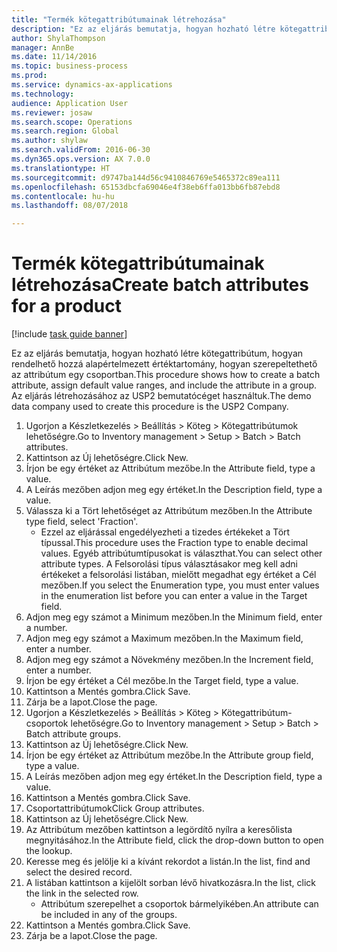 ```yaml
--- 
title: "Termék kötegattribútumainak létrehozása"
description: "Ez az eljárás bemutatja, hogyan hozható létre kötegattribútum, hogyan rendelhető hozzá alapértelmezett értéktartomány, hogyan szerepeltethető az attribútum egy csoportban."
author: ShylaThompson
manager: AnnBe
ms.date: 11/14/2016
ms.topic: business-process
ms.prod: 
ms.service: dynamics-ax-applications
ms.technology: 
audience: Application User
ms.reviewer: josaw
ms.search.scope: Operations
ms.search.region: Global
ms.author: shylaw
ms.search.validFrom: 2016-06-30
ms.dyn365.ops.version: AX 7.0.0
ms.translationtype: HT
ms.sourcegitcommit: d9747ba144d56c9410846769e5465372c89ea111
ms.openlocfilehash: 65153dbcfa69046e4f38eb6ffa013bb6fb87ebd8
ms.contentlocale: hu-hu
ms.lasthandoff: 08/07/2018

---
```

# <a name="create-batch-attributes-for-a-product"></a><span data-ttu-id="6cf51-103">Termék kötegattribútumainak létrehozása</span><span class="sxs-lookup"><span data-stu-id="6cf51-103">Create batch attributes for a product</span></span>

[!include [task guide banner](../../includes/task-guide-banner.md)]

<span data-ttu-id="6cf51-104">Ez az eljárás bemutatja, hogyan hozható létre kötegattribútum, hogyan rendelhető hozzá alapértelmezett értéktartomány, hogyan szerepeltethető az attribútum egy csoportban.</span><span class="sxs-lookup"><span data-stu-id="6cf51-104">This procedure shows how to create a batch attribute, assign default value ranges, and include the attribute in a group.</span></span> <span data-ttu-id="6cf51-105">Az eljárás létrehozásához az USP2 bemutatócéget használtuk.</span><span class="sxs-lookup"><span data-stu-id="6cf51-105">The demo data company used to create this procedure is the USP2 Company.</span></span>

1. <span data-ttu-id="6cf51-106">Ugorjon a Készletkezelés > Beállítás > Köteg > Kötegattribútumok lehetőségre.</span><span class="sxs-lookup"><span data-stu-id="6cf51-106">Go to Inventory management > Setup > Batch > Batch attributes.</span></span>
2. <span data-ttu-id="6cf51-107">Kattintson az Új lehetőségre.</span><span class="sxs-lookup"><span data-stu-id="6cf51-107">Click New.</span></span>
3. <span data-ttu-id="6cf51-108">Írjon be egy értéket az Attribútum mezőbe.</span><span class="sxs-lookup"><span data-stu-id="6cf51-108">In the Attribute field, type a value.</span></span>
4. <span data-ttu-id="6cf51-109">A Leírás mezőben adjon meg egy értéket.</span><span class="sxs-lookup"><span data-stu-id="6cf51-109">In the Description field, type a value.</span></span>
5. <span data-ttu-id="6cf51-110">Válassza ki a Tört lehetőséget az Attribútum mezőben.</span><span class="sxs-lookup"><span data-stu-id="6cf51-110">In the Attribute type field, select 'Fraction'.</span></span>
    * <span data-ttu-id="6cf51-111">Ezzel az eljárással engedélyezheti a tizedes értékeket a Tört típussal.</span><span class="sxs-lookup"><span data-stu-id="6cf51-111">This procedure uses the Fraction type to enable decimal values.</span></span> <span data-ttu-id="6cf51-112">Egyéb attribútumtípusokat is választhat.</span><span class="sxs-lookup"><span data-stu-id="6cf51-112">You can select other attribute types.</span></span> <span data-ttu-id="6cf51-113">A Felsorolási típus választásakor meg kell adni értékeket a felsorolási listában, mielőtt megadhat egy értéket a Cél mezőben.</span><span class="sxs-lookup"><span data-stu-id="6cf51-113">If you select the Enumeration type, you must enter values in the enumeration list before you can enter a value in the Target field.</span></span>  
6. <span data-ttu-id="6cf51-114">Adjon meg egy számot a Minimum mezőben.</span><span class="sxs-lookup"><span data-stu-id="6cf51-114">In the Minimum field, enter a number.</span></span>
7. <span data-ttu-id="6cf51-115">Adjon meg egy számot a Maximum mezőben.</span><span class="sxs-lookup"><span data-stu-id="6cf51-115">In the Maximum field, enter a number.</span></span>
8. <span data-ttu-id="6cf51-116">Adjon meg egy számot a Növekmény mezőben.</span><span class="sxs-lookup"><span data-stu-id="6cf51-116">In the Increment field, enter a number.</span></span>
9. <span data-ttu-id="6cf51-117">Írjon be egy értéket a Cél mezőbe.</span><span class="sxs-lookup"><span data-stu-id="6cf51-117">In the Target field, type a value.</span></span>
10. <span data-ttu-id="6cf51-118">Kattintson a Mentés gombra.</span><span class="sxs-lookup"><span data-stu-id="6cf51-118">Click Save.</span></span>
11. <span data-ttu-id="6cf51-119">Zárja be a lapot.</span><span class="sxs-lookup"><span data-stu-id="6cf51-119">Close the page.</span></span>
12. <span data-ttu-id="6cf51-120">Ugorjon a Készletkezelés > Beállítás > Köteg > Kötegattribútum-csoportok lehetőségre.</span><span class="sxs-lookup"><span data-stu-id="6cf51-120">Go to Inventory management > Setup > Batch > Batch attribute groups.</span></span>
13. <span data-ttu-id="6cf51-121">Kattintson az Új lehetőségre.</span><span class="sxs-lookup"><span data-stu-id="6cf51-121">Click New.</span></span>
14. <span data-ttu-id="6cf51-122">Írjon be egy értéket az Attribútum mezőbe.</span><span class="sxs-lookup"><span data-stu-id="6cf51-122">In the Attribute group field, type a value.</span></span>
15. <span data-ttu-id="6cf51-123">A Leírás mezőben adjon meg egy értéket.</span><span class="sxs-lookup"><span data-stu-id="6cf51-123">In the Description field, type a value.</span></span>
16. <span data-ttu-id="6cf51-124">Kattintson a Mentés gombra.</span><span class="sxs-lookup"><span data-stu-id="6cf51-124">Click Save.</span></span>
17. <span data-ttu-id="6cf51-125">Csoportattribútumok</span><span class="sxs-lookup"><span data-stu-id="6cf51-125">Click Group attributes.</span></span>
18. <span data-ttu-id="6cf51-126">Kattintson az Új lehetőségre.</span><span class="sxs-lookup"><span data-stu-id="6cf51-126">Click New.</span></span>
19. <span data-ttu-id="6cf51-127">Az Attribútum mezőben kattintson a legördítő nyílra a keresőlista megnyitásához.</span><span class="sxs-lookup"><span data-stu-id="6cf51-127">In the Attribute field, click the drop-down button to open the lookup.</span></span>
20. <span data-ttu-id="6cf51-128">Keresse meg és jelölje ki a kívánt rekordot a listán.</span><span class="sxs-lookup"><span data-stu-id="6cf51-128">In the list, find and select the desired record.</span></span>
21. <span data-ttu-id="6cf51-129">A listában kattintson a kijelölt sorban lévő hivatkozásra.</span><span class="sxs-lookup"><span data-stu-id="6cf51-129">In the list, click the link in the selected row.</span></span>
    * <span data-ttu-id="6cf51-130">Attribútum szerepelhet a csoportok bármelyikében.</span><span class="sxs-lookup"><span data-stu-id="6cf51-130">An attribute can be included in any of the groups.</span></span>  
22. <span data-ttu-id="6cf51-131">Kattintson a Mentés gombra.</span><span class="sxs-lookup"><span data-stu-id="6cf51-131">Click Save.</span></span>
23. <span data-ttu-id="6cf51-132">Zárja be a lapot.</span><span class="sxs-lookup"><span data-stu-id="6cf51-132">Close the page.</span></span>


